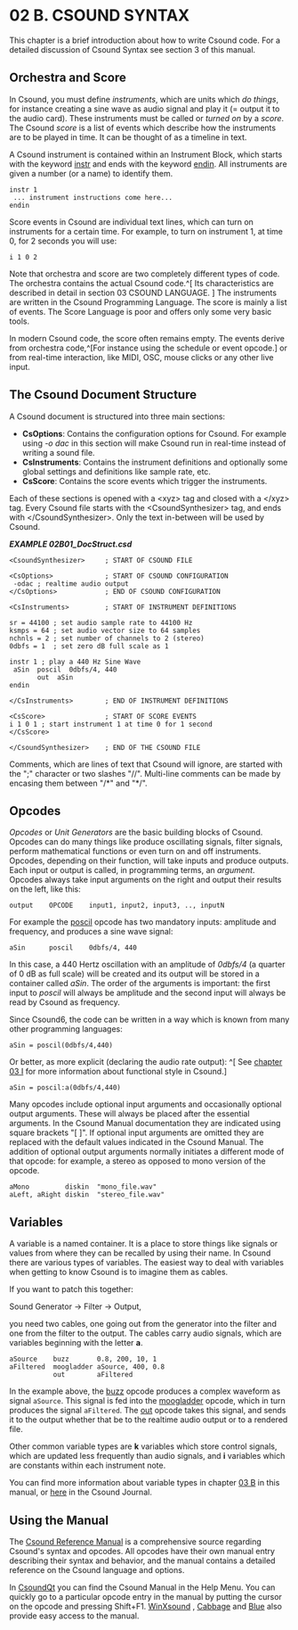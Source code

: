 # 02 B. CSOUND SYNTAX

This chapter is a brief introduction about how to write Csound code. For a detailed discussion of Csound Syntax see section 3 of this manual.

## Orchestra and Score

In Csound, you must define _instruments_, which are units which _do
things_, for instance creating a sine wave as audio signal and play it
(= output it to the audio card). These instruments must be called or
_turned on_ by a _score_. The Csound _score_ is a list of events
which describe how the instruments are to be played in time. It can be
thought of as a timeline in text.

A Csound instrument is contained within an Instrument Block, which
starts with the keyword
[instr](http://csound.github.io/docs/manual/html/instr.html) and
ends with the keyword
[endin](http://csound.github.io/docs/manual/html/endin.html).
All instruments are given a number (or a name) to identify them.

    instr 1
     ... instrument instructions come here...
    endin

Score events in Csound are individual text lines, which can turn on
instruments for a certain time. For example, to turn on instrument 1, at
time 0, for 2 seconds you will use:

    i 1 0 2

Note that orchestra and score are two completely different types of
code. The orchestra contains the actual Csound code.^[
Its characteristics are described in detail in section 03 CSOUND LANGUAGE.
] The instruments
are written in the Csound Programming Language. The score is mainly a
list of events. The Score Language is poor and offers only some very
basic tools.

In modern Csound code, the score often remains empty. The events derive
from orchestra code,^[For instance using the schedule or event opcode.] or
from real-time interaction, like MIDI, OSC,
mouse clicks or any other live input.

## The Csound Document Structure

A Csound document is structured into three main sections:

- **CsOptions**: Contains the configuration options for Csound. For
  example using _-o dac_ in this section will make Csound run in
  real-time instead of writing a sound file.
- **CsInstruments**: Contains the instrument definitions and
  optionally some global settings and definitions like sample rate,
  etc.
- **CsScore**: Contains the score events which trigger the
  instruments.

Each of these sections is opened with a \<xyz\> tag and closed with a
\</xyz\> tag. Every Csound file starts with the \<CsoundSynthesizer\>
tag, and ends with \</CsoundSynthesizer\>. Only the text in-between will
be used by Csound.

**_EXAMPLE 02B01_DocStruct.csd_**

```csound
<CsoundSynthesizer>     ; START OF CSOUND FILE

<CsOptions>             ; START OF CSOUND CONFIGURATION
 -odac ; realtime audio output
</CsOptions>            ; END OF CSOUND CONFIGURATION

<CsInstruments>         ; START OF INSTRUMENT DEFINITIONS

sr = 44100 ; set audio sample rate to 44100 Hz
ksmps = 64 ; set audio vector size to 64 samples
nchnls = 2 ; set number of channels to 2 (stereo)
0dbfs = 1  ; set zero dB full scale as 1

instr 1 ; play a 440 Hz Sine Wave
 aSin  poscil  0dbfs/4, 440
       out  aSin
endin

</CsInstruments>        ; END OF INSTRUMENT DEFINITIONS

<CsScore>               ; START OF SCORE EVENTS
i 1 0 1 ; start instrument 1 at time 0 for 1 second
</CsScore>

</CsoundSynthesizer>    ; END OF THE CSOUND FILE
```

Comments, which are lines of text that Csound will ignore, are started
with the \";\" character or two slashes \"//\". Multi-line comments can
be made by encasing them between \"/\*\" and \"\*/\".

## Opcodes

_Opcodes_ or _Unit Generators_ are the basic building blocks of
Csound. Opcodes can do many things like produce oscillating signals,
filter signals, perform mathematical functions or even turn on and off
instruments. Opcodes, depending on their function, will take inputs and
produce outputs. Each input or output is called, in programming terms, an
_argument_. Opcodes always take input arguments on the right and
output their results on the left, like this:

    output    OPCODE    input1, input2, input3, .., inputN

For example the
[poscil](http://csound.github.io/docs/manual/html/poscil.html)
opcode has two mandatory inputs: amplitude and frequency, and
produces a sine wave signal:

    aSin      poscil    0dbfs/4, 440

In this case, a 440 Hertz oscillation with an amplitude of _0dbfs/4_ (a
quarter of 0 dB as full scale) will be created and its output will be
stored in a container called _aSin_. The order of the arguments is
important: the first input to _poscil_ will always be amplitude and the
second input will always be read by Csound as frequency.

Since Csound6, the code can be written in a way which is known from many
other programming languages:

    aSin = poscil(0dbfs/4,440)

Or better, as more explicit (declaring the audio rate output): ^[
See [chapter 03 I](03-i-functional-syntax.md) for more
information about functional style in Csound.]

    aSin = poscil:a(0dbfs/4,440)

Many opcodes include optional input arguments and occasionally optional
output arguments. These will always be placed after the essential
arguments. In the Csound Manual documentation they are indicated using
square brackets \"\[ \]\". If optional input arguments are omitted they
are replaced with the default values indicated in the Csound Manual. The
addition of optional output arguments normally initiates a different
mode of that opcode: for example, a stereo as opposed to mono version of
the opcode.

    aMono         diskin  "mono_file.wav"
    aLeft, aRight diskin  "stereo_file.wav"

## Variables

A variable is a named container. It is a place to store things like
signals or values from where they can be recalled by using their name.
In Csound there are various types of variables. The easiest way to deal
with variables when getting to know Csound is to imagine them as cables.

If you want to patch this together:

Sound Generator -\> Filter -\> Output,

you need two cables, one going out from the generator into the filter
and one from the filter to the output. The cables carry audio signals,
which are variables beginning with the letter **a**.

    aSource    buzz       0.8, 200, 10, 1
    aFiltered  moogladder aSource, 400, 0.8
               out        aFiltered

In the example above, the
[buzz](http://csound.github.io/docs/manual/html/buzz.html)
opcode produces a complex waveform as signal `aSource`. This signal is
fed into the
[moogladder](http://csound.github.io/docs/manual/html/moogladder.html)
opcode, which in turn produces the signal `aFiltered`. The
[out](http://csound.github.io/docs/manual/html/out.html) opcode
takes this signal, and sends it to the output whether that be to the
realtime audio output or to a rendered file.

Other common variable types are **k** variables which store control
signals, which are updated less frequently than audio signals, and **i**
variables which are constants within each instrument note.

You can find more information about variable types in chapter
[03 B](03-b-local-and-global-variables.md) in this manual, or
[here](http://csoundjournal.com/issue10/CsoundRates.html) in the
Csound Journal.

## Using the Manual

The [Csound Reference Manual](http://csound.github.io/docs/manual/index.html) is a comprehensive source regarding Csound's syntax and opcodes. All opcodes
have their own manual entry describing their syntax and behavior, and
the manual contains a detailed reference on the Csound language and
options.

In [CsoundQt](http://csoundqt.github.io) you can find
the Csound Manual in the Help Menu. You can quickly go to a particular
opcode entry in the manual by putting the cursor on the opcode and
pressing Shift+F1. [WinXsound](http://winxound.codeplex.com) ,
[Cabbage](http://cabbageaudio.com/) and
[Blue](http://blue.kunstmusik.com/) also provide easy access to
the manual.
